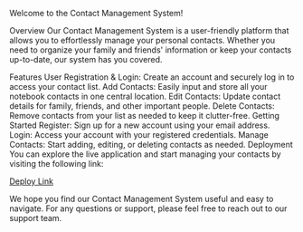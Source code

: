 Welcome to the Contact Management System!

Overview
Our Contact Management System is a user-friendly platform that allows you to effortlessly manage your personal contacts. Whether you need to organize your family and friends' information or keep your contacts up-to-date, our system has you covered.

Features
User Registration & Login: Create an account and securely log in to access your contact list.
Add Contacts: Easily input and store all your notebook contacts in one central location.
Edit Contacts: Update contact details for family, friends, and other important people.
Delete Contacts: Remove contacts from your list as needed to keep it clutter-free.
Getting Started
Register: Sign up for a new account using your email address.
Login: Access your account with your registered credentials.
Manage Contacts: Start adding, editing, or deleting contacts as needed.
Deployment
You can explore the live application and start managing your contacts by visiting the following link:

[Deploy Link](https://contact-jituaakde.onrender.com/)

We hope you find our Contact Management System useful and easy to navigate. For any questions or support, please feel free to reach out to our support team.
